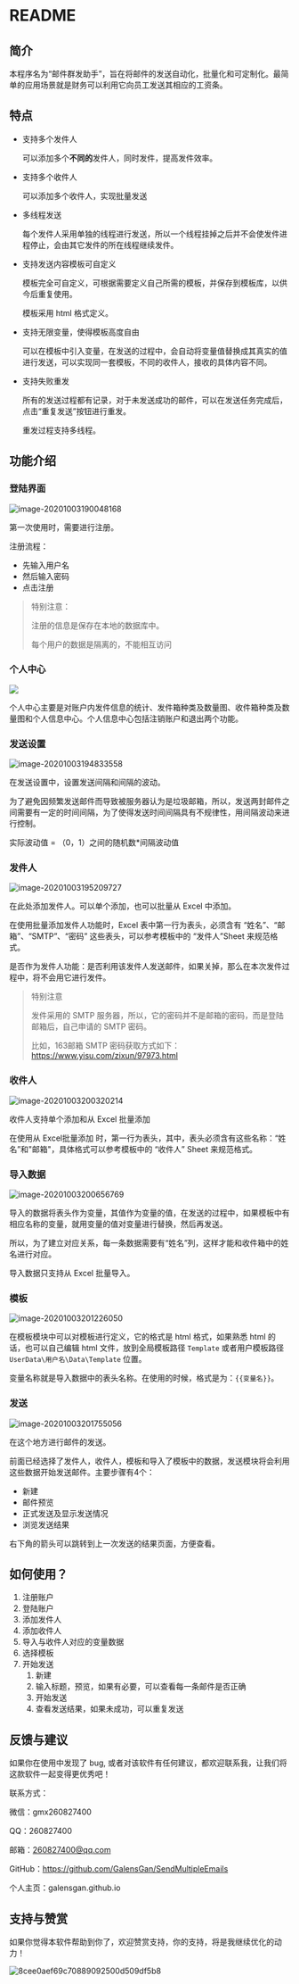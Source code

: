 # README

## 简介

本程序名为“邮件群发助手”，旨在将邮件的发送自动化，批量化和可定制化。最简单的应用场景就是财务可以利用它向员工发送其相应的工资条。

## 特点

- 支持多个发件人

  可以添加多个**不同的**发件人，同时发件，提高发件效率。

- 支持多个收件人

  可以添加多个收件人，实现批量发送

- 多线程发送

  每个发件人采用单独的线程进行发送，所以一个线程挂掉之后并不会使发件进程停止，会由其它发件的所在线程继续发件。

- 支持发送内容模板可自定义

  模板完全可自定义，可根据需要定义自己所需的模板，并保存到模板库，以供今后重复使用。

  模板采用 html 格式定义。

- 支持无限变量，使得模板高度自由

  可以在模板中引入变量，在发送的过程中，会自动将变量值替换成其真实的值进行发送，可以实现同一套模板，不同的收件人，接收的具体内容不同。

- 支持失败重发

  所有的发送过程都有记录，对于未发送成功的邮件，可以在发送任务完成后，点击“重复发送”按钮进行重发。

  重发过程支持多线程。
  

## 功能介绍

### 登陆界面

![image-20201003190048168](https://i.loli.net/2020/10/03/VQh4vLG5FaxZUEP.png)

第一次使用时，需要进行注册。

注册流程：

- 先输入用户名
- 然后输入密码
- 点击注册

> 特别注意：
>
> 注册的信息是保存在本地的数据库中。
>
> 每个用户的数据是隔离的，不能相互访问

### 个人中心

![](https://i.loli.net/2020/10/03/ZXMVRPlD1K3eqg8.png)

个人中心主要是对账户内发件信息的统计、发件箱种类及数量图、收件箱种类及数量图和个人信息中心。个人信息中心包括注销账户和退出两个功能。

### 发送设置

![image-20201003194833558](https://i.loli.net/2020/10/03/isWu9xpL2gKly7G.png)

在发送设置中，设置发送间隔和间隔的波动。

为了避免因频繁发送邮件而导致被服务器认为是垃圾邮箱，所以，发送两封邮件之间需要有一定的时间间隔，为了使得发送时间间隔具有不规律性，用间隔波动来进行控制。

实际波动值 = （0，1）之间的随机数*间隔波动值

### 发件人

![image-20201003195209727](https://i.loli.net/2020/10/03/gIZUeqrJEyz1Gbu.png)

在此处添加发件人。可以单个添加，也可以批量从 Excel 中添加。

在使用批量添加发件人功能时，Excel 表中第一行为表头，必须含有 “姓名”、“邮箱”、“SMTP”、“密码” 这些表头，可以参考模板中的 “发件人”Sheet 来规范格式。

是否作为发件人功能：是否利用该发件人发送邮件，如果关掉，那么在本次发件过程中，将不会用它进行发件。

> 特别注意
>
> 发件采用的 SMTP 服务器，所以，它的密码并不是邮箱的密码，而是登陆邮箱后，自己申请的 SMTP 密码。
>
> 比如，163邮箱 SMTP 密码获取方式如下：https://www.yisu.com/zixun/97973.html

### 收件人

![image-20201003200320214](https://i.loli.net/2020/10/03/ZTFbr18HBa6APYs.png)

收件人支持单个添加和从 Excel 批量添加

在使用从 Excel批量添加 时，第一行为表头，其中，表头必须含有这些名称：“姓名”和"邮箱"，具体格式可以参考模板中的 “收件人” Sheet 来规范格式。

### 导入数据

![image-20201003200656769](https://i.loli.net/2020/10/03/Fp37YUO4iKXWnfz.png)

导入的数据将表头作为变量，其值作为变量的值，在发送的过程中，如果模板中有相应名称的变量，就用变量的值对变量进行替换，然后再发送。

所以，为了建立对应关系，每一条数据需要有“姓名”列，这样才能和收件箱中的姓名进行对应。

导入数据只支持从 Excel 批量导入。

### 模板

![image-20201003201226050](https://i.loli.net/2020/10/03/L6by1AqljoOYQha.png)

在模板模块中可以对模板进行定义，它的格式是 html 格式，如果熟悉 html 的话，也可以自己编辑 html 文件，放到全局模板路径 `Template` 或者用户模板路径 `UserData\用户名\Data\Template` 位置。

变量名称就是导入数据中的表头名称。在使用的时候，格式是为：`{{变量名}}`。

### 发送

![image-20201003201755056](https://i.loli.net/2020/10/03/RpFB7mjwOohWtdG.png)

在这个地方进行邮件的发送。

前面已经选择了发件人，收件人，模板和导入了模板中的数据，发送模块将会利用这些数据开始发送邮件。主要步骤有4个：

- 新建
- 邮件预览
- 正式发送及显示发送情况
- 浏览发送结果

右下角的箭头可以跳转到上一次发送的结果页面，方便查看。

## 如何使用？

1. 注册账户
2. 登陆账户
3. 添加发件人
4. 添加收件人
5. 导入与收件人对应的变量数据
6. 选择模板
7. 开始发送
   1. 新建
   2. 输入标题，预览，如果有必要，可以查看每一条邮件是否正确
   3. 开始发送
   4. 查看发送结果，如果未成功，可以重复发送



## 反馈与建议

如果你在使用中发现了 bug, 或者对该软件有任何建议，都欢迎联系我，让我们将这款软件一起变得更优秀吧！

联系方式：

微信：gmx260827400

QQ：260827400

邮箱：260827400@qq.com

GitHub：https://github.com/GalensGan/SendMultipleEmails

个人主页：galensgan.github.io

## 支持与赞赏

如果你觉得本软件帮助到你了，欢迎赞赏支持，你的支持，将是我继续优化的动力！

 ![8cee0aef69c70889092500d509df5b8](https://i.loli.net/2020/10/05/tg3HAo4R8L5OilP.jpg)
